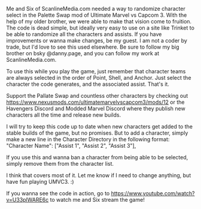 Me and Six of ScanlineMedia.com needed a way to randomize character select in the Palette Swap mod of Ultimate Marvel vs Capcom 3. With the help of my older brother, we were able to make that vision come to fruition. 
The code is dead simple, but ideally very easy to use on a site like Trinket to be able to randomize all the characters and assists. 
If you have improvements or wanna make changes, be my guest. I am not a coder by trade, but I'd love to see this used elsewhere. 
Be sure to follow my big brother on bsky @danny.page, and you can follow my work at ScanlineMedia.com. 

To use this while you play the game, just remember that character teams are always selected in the order of Point, Shell, and Anchor. Just select the character the code generates, and the associated assist. That's it. 

Support the Pallate Swap and countless other characters by checking out https://www.nexusmods.com/ultimatemarvelvscapcom3/mods/12 or the Havengers Discord and Modded Marvel Discord where they publish new characters all the time and release new builds. 

I will try to keep this code up to date when new characters get added to the stable builds of the game, but no promises. But to add a character, simply make a new line in the Character Directory in the following format:
  "Character Name": ["Assist 1", "Assist 2", "Assist 3"],

If you use this and wanna ban a character from being able to be selected, simply remove them from the character list. 

I think that covers most of it. Let me know if I need to change anything, but have fun playing UMVC3. :)

If you wanna see the code in action, go to https://www.youtube.com/watch?v=U33plWARE6c to watch me and Six stream the game! 
